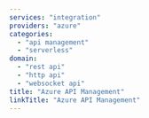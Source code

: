 ```yaml
---
services: "integration"
providers: "azure"
categories:
  - "api management"
  - "serverless"
domain:
  - "rest api"
  - "http api"
  - "websocket api"
title: "Azure API Management"
linkTitle: "Azure API Management"
---
```

